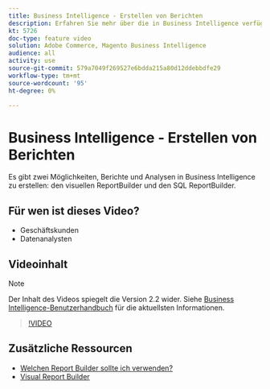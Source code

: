 ```yaml
---
title: Business Intelligence - Erstellen von Berichten
description: Erfahren Sie mehr über die in Business Intelligence verfügbaren Berichterstellungsoptionen.
kt: 5726
doc-type: feature video
solution: Adobe Commerce, Magento Business Intelligence
audience: all
activity: use
source-git-commit: 579a7049f269527e6bdda215a80d12ddebbdfe29
workflow-type: tm+mt
source-wordcount: '95'
ht-degree: 0%

---
```



# Business Intelligence - Erstellen von Berichten

Es gibt zwei Möglichkeiten, Berichte und Analysen in Business Intelligence zu erstellen: den visuellen ReportBuilder und den SQL ReportBuilder.

## Für wen ist dieses Video?

- Geschäftskunden
- Datenanalysten

## Videoinhalt

>[!NOTE]
>
>Der Inhalt des Videos spiegelt die Version 2.2 wider. Siehe [Business Intelligence-Benutzerhandbuch](https://docs.magento.com/mbi/) für die aktuellsten Informationen.

>[!VIDEO](https://video.tv.adobe.com/v/35981?quality=12&learn=on)

## Zusätzliche Ressourcen

- [Welchen Report Builder sollte ich verwenden?](https://docs.magento.com/mbi/data-user/reports/report-builder-options.html)
- [Visual Report Builder](https://docs.magento.com/mbi/data-user/reports/ess-rpt-build-visual.html)
